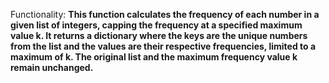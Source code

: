 Functionality: **This function calculates the frequency of each number in a given list of integers, capping the frequency at a specified maximum value k. It returns a dictionary where the keys are the unique numbers from the list and the values are their respective frequencies, limited to a maximum of k. The original list and the maximum frequency value k remain unchanged.**